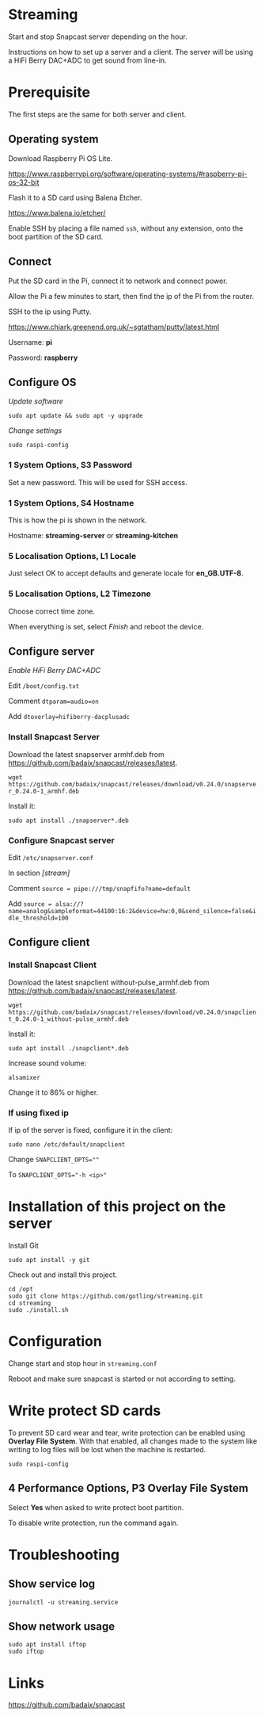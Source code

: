 # Streaming
Start and stop Snapcast server depending on the hour.

Instructions on how to set up a server and a client.
The server will be using a HiFi Berry DAC+ADC to get sound from line-in.

# Prerequisite

The first steps are the same for both server and client.

## Operating system

Download Raspberry Pi OS Lite.

https://www.raspberrypi.org/software/operating-systems/#raspberry-pi-os-32-bit

Flash it to a SD card using Balena Etcher.

https://www.balena.io/etcher/

Enable SSH by placing a file named `ssh`, without any extension, onto the boot partition of the SD card.

## Connect

Put the SD card in the Pi, connect it to network and connect power.

Allow the Pi a few minutes to start, then find the ip of the Pi from the router.

SSH to the ip using Putty.

https://www.chiark.greenend.org.uk/~sgtatham/putty/latest.html

Username: **pi**

Password: **raspberry**

## Configure OS

*Update software*

`sudo apt update && sudo apt -y upgrade`

*Change settings*

`sudo raspi-config`

### 1 System Options, S3 Password

Set a new password. This will be used for SSH access.

### 1 System Options, S4 Hostname

This is how the pi is shown in the network.

Hostname: **streaming-server** or **streaming-kitchen**

### 5 Localisation Options, L1 Locale

Just select OK to accept defaults and generate locale for **en_GB.UTF-8**.

### 5 Localisation Options, L2 Timezone

Choose correct time zone.

When everything is set, select *Finish* and reboot the device.

## Configure server

*Enable HiFi Berry DAC+ADC*

Edit `/boot/config.txt`

Comment `dtparam=audio=on`

Add `dtoverlay=hifiberry-dacplusadc`

### Install Snapcast Server

Download the latest snapserver armhf.deb from https://github.com/badaix/snapcast/releases/latest.

`wget https://github.com/badaix/snapcast/releases/download/v0.24.0/snapserver_0.24.0-1_armhf.deb`

Install it:

`sudo apt install ./snapserver*.deb`

### Configure Snapcast server

Edit `/etc/snapserver.conf`

In section *[stream]*

Comment `source = pipe:///tmp/snapfifo?name=default`

Add `source = alsa://?name=analog&sampleformat=44100:16:2&device=hw:0,0&send_silence=false&idle_threshold=100`

## Configure client

### Install Snapcast Client

Download the latest snapclient without-pulse_armhf.deb from https://github.com/badaix/snapcast/releases/latest.

`wget https://github.com/badaix/snapcast/releases/download/v0.24.0/snapclient_0.24.0-1_without-pulse_armhf.deb`

Install it:

`sudo apt install ./snapclient*.deb`

Increase sound volume:

`alsamixer`

Change it to 86% or higher.

### If using fixed ip

If ip of the server is fixed, configure it in the client:

`sudo nano /etc/default/snapclient`

Change `SNAPCLIENT_OPTS=""`

To `SNAPCLIENT_OPTS="-h <ip>"`

# Installation of this project on the server

Install Git

`sudo apt install -y git`

Check out and install this project.

```
cd /opt
sudo git clone https://github.com/gotling/streaming.git
cd streaming
sudo ./install.sh
```

# Configuration

Change start and stop hour in `streaming.conf`

Reboot and make sure snapcast is started or not according to setting.

# Write protect SD cards

To prevent SD card wear and tear, write protection can be enabled using **Overlay File System**. With that enabled, all changes made to the system like writing to log files will be lost when the machine is restarted.

`sudo raspi-config`

## 4 Performance Options, P3 Overlay File System

Select **Yes** when asked to write protect boot partition.

To disable write protection, run the command again.

# Troubleshooting

## Show service log

`journalctl -u streaming.service`

## Show network usage

```
sudo apt install iftop
sudo iftop
```

# Links

https://github.com/badaix/snapcast

